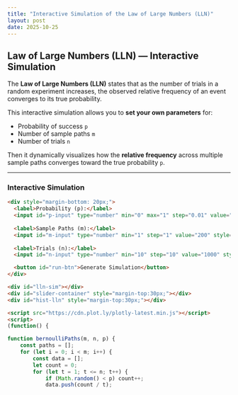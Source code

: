 ```yaml
---
title: "Interactive Simulation of the Law of Large Numbers (LLN)"
layout: post
date: 2025-10-25
---
```


## Law of Large Numbers (LLN) — Interactive Simulation

The **Law of Large Numbers (LLN)** states that as the number of trials in a random experiment increases, the observed relative frequency of an event converges to its true probability.

This interactive simulation allows you to **set your own parameters** for:
- Probability of success `p`
- Number of sample paths `m`
- Number of trials `n`

Then it dynamically visualizes how the **relative frequency** across multiple sample paths converges toward the true probability `p`.

---

### Interactive Simulation

```html
<div style="margin-bottom: 20px;">
  <label>Probability (p):</label>
  <input id="p-input" type="number" min="0" max="1" step="0.01" value="0.5" style="width:80px;margin-right:20px;">
  
  <label>Sample Paths (m):</label>
  <input id="m-input" type="number" min="1" step="1" value="200" style="width:80px;margin-right:20px;">
  
  <label>Trials (n):</label>
  <input id="n-input" type="number" min="10" step="10" value="1000" style="width:100px;margin-right:20px;">

  <button id="run-btn">Generate Simulation</button>
</div>

<div id="lln-sim"></div>
<div id="slider-container" style="margin-top:30px;"></div>
<div id="hist-lln" style="margin-top:30px;"></div>

<script src="https://cdn.plot.ly/plotly-latest.min.js"></script>
<script>
(function() {

function bernoulliPaths(m, n, p) {
    const paths = [];
    for (let i = 0; i < m; i++) {
        const data = [];
        let count = 0;
        for (let t = 1; t <= n; t++) {
            if (Math.random() < p) count++;
            data.push(count / t);
       
